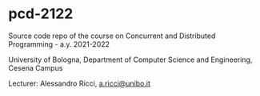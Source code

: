 # pcd-2122

Source code repo of the course on Concurrent and Distributed Programming - a.y. 2021-2022 

University of Bologna, Department of Computer Science and Engineering, Cesena Campus

Lecturer: Alessandro Ricci, a.ricci@unibo.it
